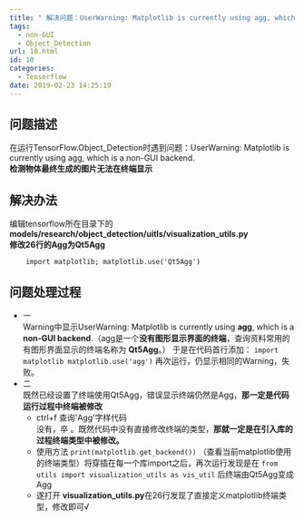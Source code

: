 ```yaml
---
title: " 解决问题：UserWarning: Matplotlib is currently using agg, which is a non-GUI backend.\t\t"
tags:
  - non-GUI
  - Object_Detection
url: 10.html
id: 10
categories:
  - Tensorflow
date: 2019-02-23 14:25:19
---
```


问题描述
----

在运行TensorFlow.Object_Detection时遇到问题：UserWarning: Matplotlib is currently using agg, which is a non-GUI backend.  
**检测物体最终生成的图片无法在终端显示**

解决办法
----

编辑tensorflow所在目录下的 **models/research/object\_detection/uitls/visualization\_utils.py**  
**修改26行的Agg为Qt5Agg**

        import matplotlib; matplotlib.use('Qt5Agg') 

问题处理过程
------

*   一  
    Warning中显示UserWarning: Matplotlib is currently using **agg**, which is a **non-GUI backend**.（agg是一个**没有图形显示界面的终端**，查询资料常用的有图形界面显示的终端名称为 **Qt5Agg**。） 于是在代码首行添加： `import matplotlib matplotlib.use('agg')` 再次运行，仍显示相同的Warning，失败。
*   二  
    既然已经设置了终端使用Qt5Agg，错误显示终端仍然是Agg，**那一定是代码运行过程中终端被修改**
    *   ctrl+f 查询'Agg'字样代码  
        没有，卒 。既然代码中没有直接修改终端的类型，**那就一定是在引入库的过程终端类型中被修改。**
    *   使用方法 `print(matplotlib.get_backend())` （查看当前matplotlib使用的终端类型）将穿插在每一个库import之后，再次运行发现是在 `from utils import visualization_utils as vis_util` 后终端由Qt5Agg变成Agg
    *   遂打开 **visualization_utils.py**在26行发现了直接定义matplotlib终端类型，修改即可√